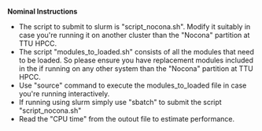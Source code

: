**Nominal Instructions**

* The script to submit to slurm is "script_nocona.sh". Modify it suitably in case you're running it on another cluster than the "Nocona" partition at TTU HPCC.
* The script "modules_to_loaded.sh" consists of all the modules that need to be loaded. So please ensure you have replacement modules included in the if running on any other system than the "Nocona" partition at TTU HPCC.
* Use "source" command to execute the modules_to_loaded file in case you're running interactively.
* If running using slurm simply use "sbatch" to submit the script "script_nocona.sh"
* Read the "CPU time" from the outout file to estimate performance.
